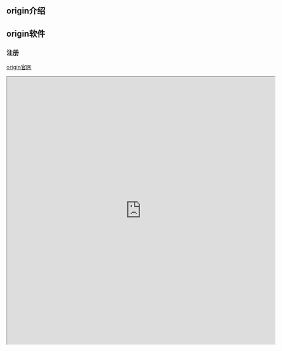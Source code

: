 ## origin介绍

## origin软件
### 注册
[origin官网](https://www.origin.com)
<iframe src="https://www.origin.com/hkg/zh-tw/store"width="700" height="700" allowfullscreen\></iframe> 
